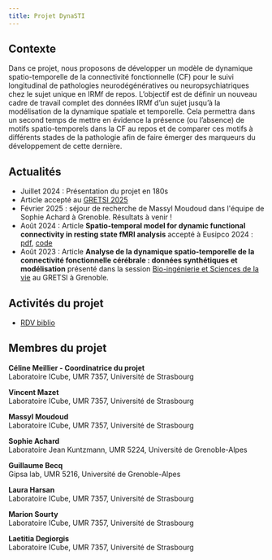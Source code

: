 ```yaml
---
title: Projet DynaSTI  
---
```

## Contexte 
Dans ce projet, nous proposons de développer un modèle de dynamique spatio-temporelle de la
connectivité fonctionnelle (CF) pour le suivi longitudinal de pathologies neurodégénératives ou neuropsychiatriques chez le sujet unique
en IRMf de repos. L’objectif est de définir un nouveau cadre de travail complet des données IRMf d’un sujet
jusqu’à la modélisation de la dynamique spatiale et temporelle. Cela permettra dans un second temps de
mettre en évidence la présence (ou l’absence) de motifs spatio-temporels dans la CF au repos et de
comparer ces motifs à différents stades de la pathologie afin de faire émerger des marqueurs du
développement de cette dernière.

## Actualités 
* Juillet 2024 : Présentation du projet en 180s 
* Article accepté au [GRETSI 2025](https://gretsi.fr/colloque2025/)
* Février 2025 : séjour de recherche de Massyl Moudoud dans l'équipe de Sophie Achard à Grenoble. Résultats à venir ! 
* Août 2024 : Article **Spatio-temporal model for dynamic functional connectivity in resting state fMRI analysis** accepté à Eusipco 2024 : [pdf](https://eurasip.org/Proceedings/Eusipco/Eusipco2024/pdfs/0000787.pdf), [code](https://github.com/massylmoudoud/DynaSTI_Eusipco2024) 
* Août 2023 : Article **Analyse de la dynamique spatio-temporelle de la connectivité fonctionnelle cérébrale : données synthétiques et modélisation** présenté dans la session [Bio-ingénierie et Sciences de la vie](https://gretsi.fr/data/colloque/pdf/2023_meillier1268.pdf) au GRETSI à Grenoble.

## Activités du projet 
* [RDV biblio](biblio.md)


## Membres du projet


__Céline Meillier - Coordinatrice du projet__  
Laboratoire ICube, UMR 7357, Université de Strasbourg 

__Vincent Mazet__  
Laboratoire ICube, UMR 7357, Université de Strasbourg 

__Massyl Moudoud__  
Laboratoire ICube, UMR 7357, Université de Strasbourg

__Sophie Achard__   
Laboratoire Jean Kuntzmann, UMR 5224, Université de Grenoble-Alpes

__Guillaume Becq__  
Gipsa lab, UMR 5216, Université de Grenoble-Alpes

__Laura Harsan__   
Laboratoire ICube, UMR 7357, Université de Strasbourg 

__Marion Sourty__  
Laboratoire ICube, UMR 7357, Université de Strasbourg 

__Laetitia Degiorgis__  
Laboratoire ICube, UMR 7357, Université de Strasbourg 


